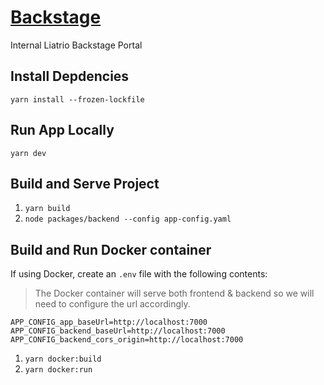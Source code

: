 # [Backstage](https://backstage.io)

Internal Liatrio Backstage Portal

## Install Depdencies

`yarn install --frozen-lockfile`

## Run App Locally

`yarn dev`

## Build and Serve Project

1. `yarn build`
2. `node packages/backend --config app-config.yaml`

## Build and Run Docker container

If using Docker, create an `.env` file with the following contents:

> The Docker container will serve both frontend & backend so we will need to configure the url accordingly.

```
APP_CONFIG_app_baseUrl=http://localhost:7000
APP_CONFIG_backend_baseUrl=http://localhost:7000
APP_CONFIG_backend_cors_origin=http://localhost:7000
```

1. `yarn docker:build`
2. `yarn docker:run`

